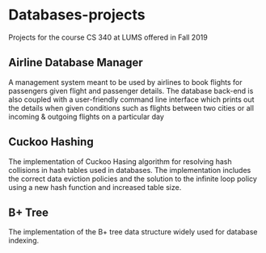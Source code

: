 # Databases-projects
Projects for the course CS 340 at LUMS offered in Fall 2019

## Airline Database Manager
A management system meant to be used by airlines to book flights for passengers given flight and passenger details. The
database back-end is also coupled with a user-friendly command line interface which prints out the details when given
conditions such as flights between two cities or all incoming & outgoing flights on a particular day


## Cuckoo Hashing
The implementation of Cuckoo Hasing algorithm for resolving hash collisions in hash tables used in databases. The
implementation includes the correct data eviction policies and the solution to the infinite loop policy using a new hash
function and increased table size.

## B+ Tree
The implementation of the B+ tree data structure widely used for database indexing.
